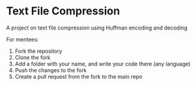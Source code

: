 # Text File Compression
A project on text file compression using Huffman encoding and decoding

For mentees:
1. Fork the repository
2. Clone the fork
3. Add a folder with your name, and write your code there (any language)
4. Push the changes to the fork
5. Create a pull request from the fork to the main repo

